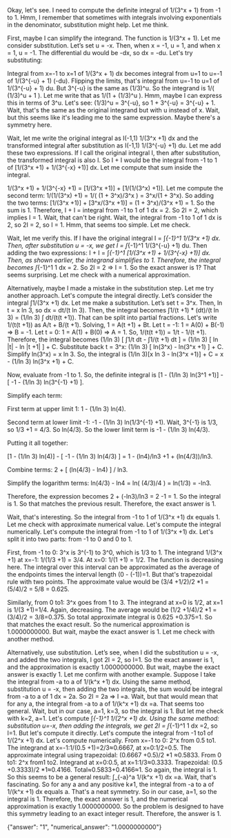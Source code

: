 <think>
Okay, let's see. I need to compute the definite integral of 1/(3^x + 1) from -1 to 1. Hmm, I remember that sometimes with integrals involving exponentials in the denominator, substitution might help. Let me think.

First, maybe I can simplify the integrand. The function is 1/(3^x + 1). Let me consider substitution. Let’s set u = -x. Then, when x = -1, u = 1, and when x = 1, u = -1. The differential du would be -dx, so dx = -du. Let's try substituting:

Integral from x=-1 to x=1 of 1/(3^x + 1) dx becomes integral from u=1 to u=-1 of 1/(3^{-u} + 1) (-du). Flipping the limits, that's integral from u=-1 to u=1 of 1/(3^{-u} + 1) du. But 3^{-u} is the same as (1/3)^u. So the integrand is 1/( (1/3)^u + 1 ). Let me write that as 1/(1 + (1/3)^u ). Hmm, maybe I can express this in terms of 3^u. Let's see: (1/3)^u = 3^{-u}, so 1 + 3^{-u} = 3^{-u} + 1. Wait, that's the same as the original integrand but with u instead of x. Wait, but this seems like it's leading me to the same expression. Maybe there's a symmetry here.

Wait, let me write the original integral as I(-1,1) 1/(3^x +1) dx and the transformed integral after substitution as I(-1,1) 1/(3^{-u} +1) du. Let me add these two expressions. If I call the original integral I, then after substitution, the transformed integral is also I. So I + I would be the integral from -1 to 1 of [1/(3^x +1) + 1/(3^{-x} +1)] dx. Let me compute that sum inside the integral.

1/(3^x +1) + 1/(3^{-x} +1) = [1/(3^x +1)] + [1/(1/(3^x) +1)]. Let me compute the second term: 1/(1/(3^x) +1) = 1/( (1 + 3^x)/3^x ) = 3^x/(1 + 3^x). So adding the two terms: [1/(3^x +1)] + [3^x/(3^x +1)] = (1 + 3^x)/(3^x +1) = 1. So the sum is 1. Therefore, I + I = integral from -1 to 1 of 1 dx = 2. So 2I = 2, which implies I = 1. Wait, that can't be right. Wait, the integral from -1 to 1 of 1 dx is 2, so 2I = 2, so I = 1. Hmm, that seems too simple. Let me check.

Wait, let me verify this. If I have the original integral I = ∫_{-1}^1 1/(3^x +1) dx. Then, after substitution u = -x, we get I = ∫_{-1}^1 1/(3^{-u} +1) du. Then adding the two expressions: I + I = ∫_{-1}^1 [1/(3^x +1) + 1/(3^{-x} +1)] dx. Then, as shown earlier, the integrand simplifies to 1. Therefore, the integral becomes ∫_{-1}^1 1 dx = 2. So 2I = 2 => I = 1. So the exact answer is 1? That seems surprising. Let me check with a numerical approximation.

Alternatively, maybe I made a mistake in the substitution step. Let me try another approach. Let's compute the integral directly. Let’s consider the integral ∫1/(3^x +1) dx. Let me make a substitution. Let’s set t = 3^x. Then, ln t = x ln 3, so dx = dt/(t ln 3). Then, the integral becomes ∫1/(t +1) * (dt)/(t ln 3) = (1/ln 3) ∫ dt/(t(t +1)). That can be split into partial fractions. Let's write 1/(t(t +1)) as A/t + B/(t +1). Solving, 1 = A(t +1) + Bt. Let t = -1: 1 = A(0) + B(-1) => B = -1. Let t = 0: 1 = A(1) + B(0) => A = 1. So, 1/(t(t +1)) = 1/t - 1/(t +1). Therefore, the integral becomes (1/ln 3) [ ∫1/t dt - ∫1/(t +1) dt ] = (1/ln 3) [ ln |t| - ln |t +1| ] + C. Substitute back t = 3^x: (1/ln 3) [ ln(3^x) - ln(3^x +1) ] + C. Simplify ln(3^x) = x ln 3. So, the integral is (1/ln 3)[x ln 3 - ln(3^x +1)] + C = x - (1/ln 3) ln(3^x +1) + C.

Now, evaluate from -1 to 1. So, the definite integral is [1 - (1/ln 3) ln(3^1 +1)] - [ -1 - (1/ln 3) ln(3^{-1} +1) ].

Simplify each term:

First term at upper limit 1: 1 - (1/ln 3) ln(4).

Second term at lower limit -1: -1 - (1/ln 3) ln(1/3^{-1} +1). Wait, 3^{-1} is 1/3, so 1/3 +1 = 4/3. So ln(4/3). So the lower limit term is -1 - (1/ln 3) ln(4/3).

Putting it all together:

[1 - (1/ln 3) ln(4)] - [ -1 - (1/ln 3) ln(4/3) ] = 1 - (ln4)/ln3 +1 + (ln(4/3))/ln3.

Combine terms: 2 + [ (ln(4/3) - ln4) ] / ln3.

Simplify the logarithm terms: ln(4/3) - ln4 = ln( (4/3)/4 ) = ln(1/3) = -ln3.

Therefore, the expression becomes 2 + (-ln3)/ln3 = 2 -1 = 1. So the integral is 1. So that matches the previous result. Therefore, the exact answer is 1.

Wait, that's interesting. So the integral from -1 to 1 of 1/(3^x +1) dx equals 1. Let me check with approximate numerical value. Let's compute the integral numerically. Let's compute the integral from -1 to 1 of 1/(3^x +1) dx. Let's split it into two parts: from -1 to 0 and 0 to 1.

First, from -1 to 0: 3^x is 3^(-1) to 3^0, which is 1/3 to 1. The integrand 1/(3^x +1) at x=-1: 1/(1/3 +1) = 3/4. At x=0: 1/(1 +1) = 1/2. The function is decreasing here. The integral over this interval can be approximated as the average of the endpoints times the interval length (0 - (-1))=1. But that's trapezoidal rule with two points. The approximate value would be (3/4 +1/2)/2 *1 = (5/4)/2 = 5/8 = 0.625.

Similarly, from 0 to1: 3^x goes from 1 to 3. The integrand at x=0 is 1/2, at x=1 is 1/(3 +1)=1/4. Again, decreasing. The average would be (1/2 +1/4)/2 *1 = (3/4)/2 = 3/8=0.375. So total approximate integral is 0.625 +0.375=1. So that matches the exact result. So the numerical approximation is 1.0000000000. But wait, maybe the exact answer is 1. Let me check with another method.

Alternatively, use substitution. Let’s see, when I did the substitution u = -x, and added the two integrals, I got 2I = 2, so I=1. So the exact answer is 1, and the approximation is exactly 1.0000000000. But wait, maybe the exact answer is exactly 1. Let me confirm with another example. Suppose I take the integral from -a to a of 1/(k^x +1) dx. Using the same method, substitution u = -x, then adding the two integrals, the sum would be integral from -a to a of 1 dx = 2a. So 2I = 2a => I =a. Wait, but that would mean that for any a, the integral from -a to a of 1/(k^x +1) dx =a. That seems too general. Wait, but in our case, a=1, k=3, so the integral is 1. But let me check with k=2, a=1. Let's compute ∫_{-1}^1 1/(2^x +1) dx. Using the same method: substitution u=-x, then adding the integrals, we get 2I = ∫_{-1}^1 1 dx =2, so I=1. But let's compute it directly. Let's compute the integral from -1 to1 of 1/(2^x +1) dx. Let's compute numerically. From x=-1 to 0: 2^x from 0.5 to1. The integrand at x=-1:1/(0.5 +1)=2/3≈0.6667, at x=0:1/2=0.5. The approximate integral using trapezoidal: (0.6667 +0.5)/2 *1 ≈0.5833. From 0 to1: 2^x from1 to2. Integrand at x=0:0.5, at x=1:1/3≈0.3333. Trapezoidal: (0.5 +0.3333)/2 *1≈0.4166. Total≈0.5833+0.4166≈1. So again, the integral is 1. So this seems to be a general result: ∫_{-a}^a 1/(k^x +1) dx =a. Wait, that's fascinating. So for any a and any positive k≠1, the integral from -a to a of 1/(k^x +1) dx equals a. That's a neat symmetry. So in our case, a=1, so the integral is 1. Therefore, the exact answer is 1, and the numerical approximation is exactly 1.0000000000. So the problem is designed to have this symmetry leading to an exact integer result. Therefore, the answer is 1.
</think>

{"answer": "1", "numerical_answer": "1.0000000000"}
